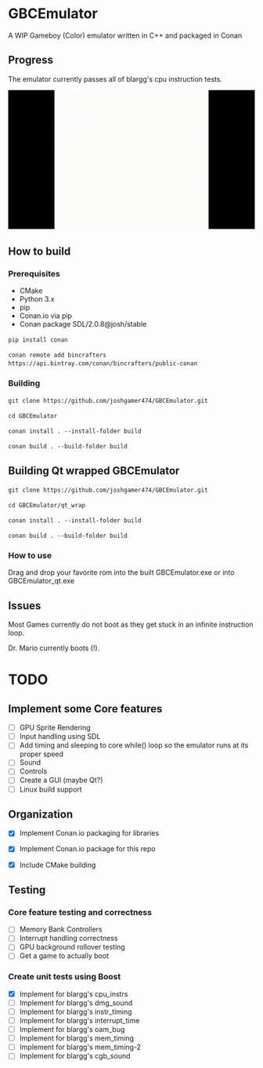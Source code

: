 # GBCEmulator
A WIP Gameboy (Color) emulator written in C++ and packaged in Conan

## Progress

The emulator currently passes all of blargg's cpu instruction tests.

![](https://github.com/joshgamer474/GBCEmulator/raw/master/res/blargg_cpu_intrs.gif)

## How to build

### Prerequisites

* CMake
* Python 3.x
* pip
* Conan.io via pip
* Conan package SDL/2.0.8@josh/stable

```pip install conan```

```conan remote add bincrafters https://api.bintray.com/conan/bincrafters/public-conan```

### Building

```git clone https://github.com/joshgamer474/GBCEmulator.git```

```cd GBCEmulator```

```conan install . --install-folder build```

```conan build . --build-folder build```

## Building Qt wrapped GBCEmulator

```git clone https://github.com/joshgamer474/GBCEmulator.git```

```cd GBCEmulator/qt_wrap```

```conan install . --install-folder build```

```conan build . --build-folder build```

### How to use
Drag and drop your favorite rom into the built GBCEmulator.exe or into GBCEmulator_qt.exe


## Issues

Most Games currently do not boot as they get stuck in an infinite instruction loop.

Dr. Mario currently boots (!).


# TODO

## Implement some Core features
- [ ] GPU Sprite Rendering
- [ ] Input handling using SDL
- [ ] Add timing and sleeping to core while() loop so the emulator runs at its proper speed
- [ ] Sound
- [ ] Controls
- [ ] Create a GUI (maybe Qt?)
- [ ] Linux build support

## Organization
- [x] Implement Conan.io packaging for libraries
- [x] Implement Conan.io package for this repo
- [x] Include CMake building


## Testing

### Core feature testing and correctness
- [ ] Memory Bank Controllers
- [ ] Interrupt handling correctness
- [ ] GPU background rollover testing
- [ ] Get a game to actually boot

### Create unit tests using Boost
- [x] Implement for blargg's cpu_instrs
- [ ] Implement for blargg's dmg_sound
- [ ] Implement for blargg's instr_timing
- [ ] Implement for blargg's interrupt_time
- [ ] Implement for blargg's oam_bug
- [ ] Implement for blargg's mem_timing
- [ ] Implement for blargg's mem_timing-2
- [ ] Implement for blargg's cgb_sound
